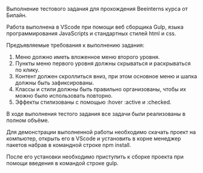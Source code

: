 Выполнение тестового задания для прохождения Beeinterns курса от Билайн.

Работа выполнена в VScode при помощи веб сборщика Gulp, языка программирования JavaScripts и стандартных стилей html и css.

Предъявляемые требования к выполнению задания:
1. Меню должно иметь вложенное меню второго уровня.
2. Пункты меню первого уровня должны скрываться и раскрываться по клику.
3. Контент должен скроллиться вниз, при этом основное меню и шапка должны быть зафиксированы.
4. Классы и стили должны быть правильно организованы, чтобы их можно было использовать повторно.
5. Эффекты стилизованы с помощью :hover :active и :checked.

В ходе выполнения тестого задания все задачи были реализованы в полном объёме. 

Для демонстрации выполненной работы необходимо скачать проект на компьютер, открыть его в VScode и установить в корне менеджер пакетов набрав в командной строке npm install.

После его установки необходимо приступить к сборке проекта при помощи введения в командой строке gulp.














